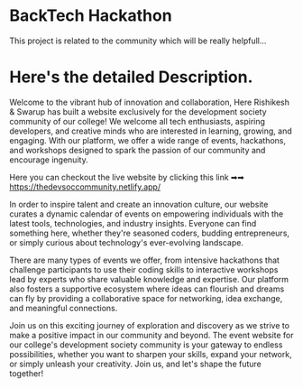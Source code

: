 # BackTech Hackathon 

This project is related to the community which will be really helpfull...

# Here's the detailed Description.

Welcome to the vibrant hub of innovation and collaboration, Here Rishikesh & Swarup has built a website exclusively for the development society community of our college! We welcome all tech enthusiasts, aspiring developers, and creative minds who are interested in learning, growing, and engaging. With our platform, we offer a wide range of events, hackathons, and workshops designed to spark the passion of our community and encourage ingenuity.

Here you can checkout the live website by clicking this link ➡➡
              https://thedevsoccommunity.netlify.app/

In order to inspire talent and create an innovation culture, our website curates a dynamic calendar of events on empowering individuals with the latest tools, technologies, and industry insights. Everyone can find something here, whether they're seasoned coders, budding entrepreneurs, or simply curious about technology's ever-evolving landscape.

There are many types of events we offer, from intensive hackathons that challenge participants to use their coding skills to interactive workshops lead by experts who share valuable knowledge and expertise. Our platform also fosters a supportive ecosystem where ideas can flourish and dreams can fly by providing a collaborative space for networking, idea exchange, and meaningful connections.

Join us on this exciting journey of exploration and discovery as we strive to make a positive impact in our community and beyond. The event website for our college's development society community is your gateway to endless possibilities, whether you want to sharpen your skills, expand your network, or simply unleash your creativity. Join us, and let's shape the future together!
